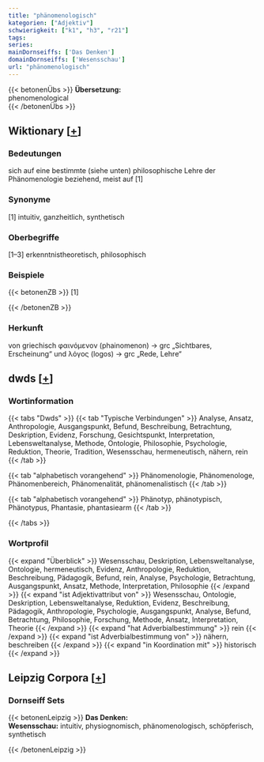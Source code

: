 ```yaml
---
title: "phänomenologisch"
kategorien: ["Adjektiv"]
schwierigkeit: ["k1", "h3", "r21"]
tags:
series:
mainDornseiffs: ['Das Denken']
domainDornseiffs: ['Wesensschau']
url: "phänomenologisch"
---
```


{{< betonenÜbs >}}
**Übersetzung:**  
phenomenological  
{{< /betonenÜbs >}}

## Wiktionary [[+](https://de.wiktionary.org/wiki/phänomenologisch)]

### Bedeutungen
sich auf eine bestimmte (siehe unten) philosophische Lehre der Phänomenologie beziehend, meist auf [1]  

### Synonyme
[1] intuitiv, ganzheitlich, synthetisch  

### Oberbegriffe
[1–3] erkenntnistheoretisch, philosophisch  

### Beispiele
{{< betonenZB >}}
[1]  

{{< /betonenZB >}}
### Herkunft
von griechisch φαινόμενον (phainomenon) → grc „Sichtbares, Erscheinung“ und λόγος (logos) → grc „Rede, Lehre“  



## dwds [[+](https://www.dwds.de/wb/phänomenologisch)]

### Wortinformation
{{< tabs "Dwds" >}}
{{< tab "Typische Verbindungen" >}}
Analyse, Ansatz, Anthropologie, Ausgangspunkt, Befund, Beschreibung, Betrachtung, Deskription, Evidenz, Forschung, Gesichtspunkt, Interpretation, Lebensweltanalyse, Methode, Ontologie, Philosophie, Psychologie, Reduktion, Theorie, Tradition, Wesensschau, hermeneutisch, nähern, rein
{{< /tab >}}

{{< tab "alphabetisch vorangehend" >}}
Phänomenologie, Phänomenologe, Phänomenbereich, Phänomenalität, phänomenalistisch
{{< /tab >}}

{{< tab "alphabetisch vorangehend" >}}
Phänotyp, phänotypisch, Phänotypus, Phantasie, phantasiearm
{{< /tab >}}

{{< /tabs >}}

### Wortprofil
{{< expand "Überblick" >}} Wesensschau, Deskription, Lebensweltanalyse, Ontologie, hermeneutisch, Evidenz, Anthropologie, Reduktion, Beschreibung, Pädagogik, Befund, rein, Analyse, Psychologie, Betrachtung, Ausgangspunkt, Ansatz, Methode, Interpretation, Philosophie {{< /expand >}}
{{< expand "ist Adjektivattribut von" >}} Wesensschau, Ontologie, Deskription, Lebensweltanalyse, Reduktion, Evidenz, Beschreibung, Pädagogik, Anthropologie, Psychologie, Ausgangspunkt, Analyse, Befund, Betrachtung, Philosophie, Forschung, Methode, Ansatz, Interpretation, Theorie {{< /expand >}}
{{< expand "hat Adverbialbestimmung" >}} rein {{< /expand >}}
{{< expand "ist Adverbialbestimmung von" >}} nähern, beschreiben {{< /expand >}}
{{< expand "in Koordination mit" >}} historisch {{< /expand >}}

## Leipzig Corpora [[+](https://corpora.uni-leipzig.de/en/res?word=phänomenologisch&corpusId=deu_newscrawl-public_2018)]

### Dornseiff Sets
{{< betonenLeipzig >}}
**Das Denken:**  
**Wesensschau:** intuitiv, physiognomisch, phänomenologisch, schöpferisch, synthetisch  

{{< /betonenLeipzig >}}
